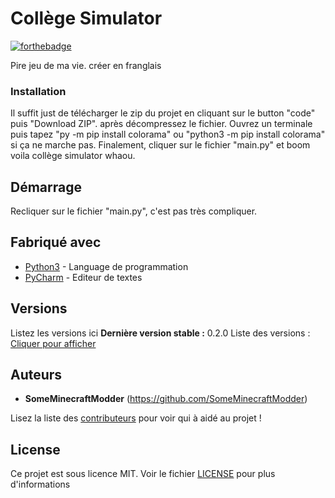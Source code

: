 # Collège Simulator

[![forthebadge](https://forthebadge.com/images/badges/contains-tasty-spaghetti-code.svg)](https://forthebadge.com)

Pire jeu de ma vie. créer en franglais

### Installation

Il suffit just de télécharger le zip du projet en cliquant sur le button "code" puis "Download ZIP". après décompressez le fichier. 
Ouvrez un terminale puis tapez "py -m pip install colorama" ou "python3 -m pip install colorama" si ça ne marche pas.
Finalement, cliquer sur le fichier "main.py" et boom voila collège simulator whaou.

## Démarrage

Recliquer sur le fichier "main.py", c'est pas très compliquer.

## Fabriqué avec


* [Python3](http://python.org) - Language de programmation
* [PyCharm](https://www.jetbrains.com/fr-fr/pycharm/) - Editeur de textes


## Versions
Listez les versions ici 
**Dernière version stable :** 0.2.0
Liste des versions : [Cliquer pour afficher](https://github.com/SomeMinecraftModder/collegesim/tags)

## Auteurs
* **SomeMinecraftModder** (https://github.com/SomeMinecraftModder)

Lisez la liste des [contributeurs](https://github.com/SomeMinecraftModder/collegesim/contributors) pour voir qui à aidé au projet !

## License

Ce projet est sous licence MIT. Voir le fichier [LICENSE](LICENSE) pour plus d'informations

